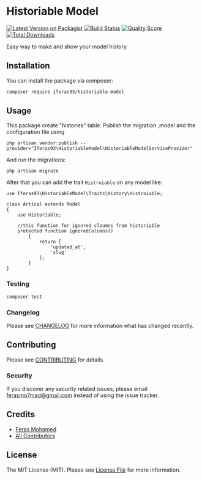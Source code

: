 # Historiable Model

[![Latest Version on Packagist](https://img.shields.io/packagist/v/iferas93/historiable-model.svg?style=flat-square)](https://packagist.org/packages/iferas93/historiable-model)
[![Build Status](https://github.styleci.io/repos/240874198/shield)]()
[![Quality Score](https://img.shields.io/scrutinizer/g/iferas93/historiable-model.svg?style=flat-square)](https://scrutinizer-ci.com/g/iferas93/historiable-model)
[![Total Downloads](https://img.shields.io/packagist/dt/iferas93/historiable-model.svg?style=flat-square)](https://packagist.org/packages/iferas93/historiable-model)

Easy way to make and show your model history
 
## Installation

You can install the package via composer:

```bash
composer require iferas93/historiable-model
```

## Usage
This package create "histories" table.
Publish the migration ,model and the configuration file using
``` 
php artisan vendor:publish --provider="Iferas93\HistoriableModel\HistoriableModelServiceProvider"
```

And run the migrations:
```
php artisan migrate
```

After that you can add the trait `Histroiable`  on any  model like:
```
use Iferas93\HistoriableModel\Traits\History\Histroiable;

class Artical extends Model
{
    use Historiable;

    //this function for igonred cloumns from historiable
    protected function ignoredColumns()
        {
            return [
                'updated_at',
                'slug'
            ];
        }
}
```

### Testing

``` bash
composer test
```

### Changelog

Please see [CHANGELOG](CHANGELOG.md) for more information what has changed recently.

## Contributing

Please see [CONTRIBUTING](CONTRIBUTING.md) for details.

### Security

If you discover any security related issues, please email ferasmo7mad@gmail.com instead of using the issue tracker.

## Credits

- [Feras Mohamed](https://github.com/iferas93)
- [All Contributors](../../contributors)

## License

The MIT License (MIT). Please see [License File](LICENSE.md) for more information.
